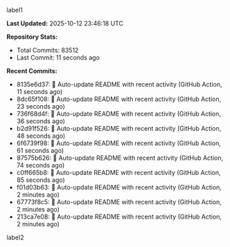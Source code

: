 
label1 
<!-- ACTIVITY_START -->
**Last Updated:** 2025-10-12 23:46:18 UTC

**Repository Stats:**
- Total Commits: 83512
- Last Commit: 11 seconds ago

**Recent Commits:**
- 8135e6d37: 🤖 Auto-update README with recent activity (GitHub Action, 11 seconds ago)
- 8dc65f108: 🤖 Auto-update README with recent activity (GitHub Action, 23 seconds ago)
- 736f68d4f: 🤖 Auto-update README with recent activity (GitHub Action, 36 seconds ago)
- b2d91f526: 🤖 Auto-update README with recent activity (GitHub Action, 48 seconds ago)
- 6f6739f98: 🤖 Auto-update README with recent activity (GitHub Action, 61 seconds ago)
- 87575b626: 🤖 Auto-update README with recent activity (GitHub Action, 74 seconds ago)
- c0ff665b8: 🤖 Auto-update README with recent activity (GitHub Action, 85 seconds ago)
- f01d03b63: 🤖 Auto-update README with recent activity (GitHub Action, 2 minutes ago)
- 67773f8c5: 🤖 Auto-update README with recent activity (GitHub Action, 2 minutes ago)
- 213ca7e08: 🤖 Auto-update README with recent activity (GitHub Action, 2 minutes ago)
<!-- ACTIVITY_END -->

label2
